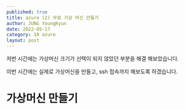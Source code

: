 ```yaml
---
published: true
title: azure (2) 무료 가상 머신 만들기
author: JUNG YoungKyun
date: 2022-05-17
category: 10 azure
layout: post
---
```


저번 시간에는 가상머신 크기가 선택이 되지 않았던 부분을 해결 해보았습니다.

이번 시간에는 실제로 가상머신을 만들고, ssh 접속까지 해보도록 하겠습니다.

# 가상머신 만들기

